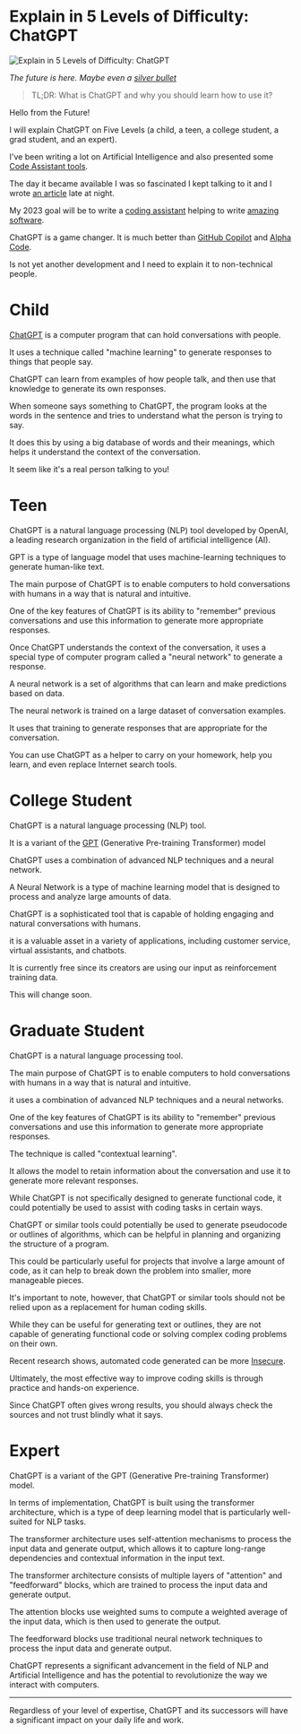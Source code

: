# Explain in 5 Levels of Difficulty: ChatGPT
            
![Explain in 5 Levels of Difficulty: ChatGPT](Explain%20in%205%20Levels%20of%20Difficulty:%20ChatGPT.png)

*The future is here. Maybe even a [silver bullet](https://github.com/mcsee/Software-Design-Articles/tree/main/Articles/Theory/No%20Silver%20Bullet/readme.md)*

> TL;DR: What is ChatGPT and why you should learn how to use it?

Hello from the Future!

I will explain ChatGPT on Five Levels (a child, a teen, a college student, a grad student, and an expert).

I've been writing a lot on Artificial Intelligence and also presented some [Code Assistant tools](https://github.com/mcsee/Software-Design-Articles/tree/main/Articles/Wordle/How%20to%20Create%20a%20Wordle%20as%20a%20Centaur/readme.md).

The day it became available I was so fascinated I kept talking to it and I wrote [an article](https://github.com/mcsee/Software-Design-Articles/tree/main/Articles/Artificial%20Intelligence/ChatGPT%20is%20Amazing.%20And%20It%20is%20FREE/readme.md) late at night.

My 2023 goal will be to write a [coding assistant](https://github.com/mcsee/Software-Design-Articles/tree/main/Articles/Artificial%20Intelligence/I%20Want%20to%20Build%20a%20Learning%20Companion%20for%20New%20Developers%20Using%20AI/readme.md) helping to write [amazing software](https://github.com/mcsee/Software-Design-Articles/tree/main/Articles/Code%20Smells/How%20to%20Find%20the%20Stinky%20parts%20of%20your%20Code/readme.md).

ChatGPT is a game changer. 
It is much better than [GitHub Copilot](https://github.com/mcsee/Software-Design-Articles/tree/main/Articles/Artificial%20Intelligence/Why%20GitHub%20Copilot%20is%20not%20a%20Threat%20to%20your%20Job/readme.md) and [Alpha Code](https://github.com/mcsee/Software-Design-Articles/tree/main/Articles/Artificial%20Intelligence/DeepMind's%20AlphaCode%20Won't%20Steal%20Your%20Job%20Either/readme.md).

Is not yet another development and I need to explain it to non-technical people.

# Child

[ChatGPT](https://chat.openai.com/chat) is a computer program that can hold conversations with people. 

It uses a technique called "machine learning" to generate responses to things that people say. 

ChatGPT can learn from examples of how people talk, and then use that knowledge to generate its own responses.

When someone says something to ChatGPT, the program looks at the words in the sentence and tries to understand what the person is trying to say. 

It does this by using a big database of words and their meanings, which helps it understand the context of the conversation.

It seem like it's a real person talking to you!

# Teen

ChatGPT is a natural language processing (NLP) tool developed by OpenAI, a leading research organization in the field of artificial intelligence (AI). 

GPT is a type of language model that uses machine-learning techniques to generate human-like text.

The main purpose of ChatGPT is to enable computers to hold conversations with humans in a way that is natural and intuitive. 

One of the key features of ChatGPT is its ability to "remember" previous conversations and use this information to generate more appropriate responses. 

Once ChatGPT understands the context of the conversation, it uses a special type of computer program called a "neural network" to generate a response. 

A neural network is a set of algorithms that can learn and make predictions based on data.

The neural network is trained on a large dataset of conversation examples. 

It uses that training to generate responses that are appropriate for the conversation.

You can use ChatGPT as a helper to carry on your homework, help you learn, and even replace Internet search tools.

# College Student

ChatGPT is a natural language processing (NLP) tool.

It is a variant of the [GPT](https://github.com/mcsee/Software-Design-Articles/tree/main/Articles/Artificial%20Intelligence/I've%20Recently%20Learned%20About%20GPT3%20-%20This%20is%20my%20Journey/readme.md) (Generative Pre-training Transformer) model

ChatGPT uses a combination of advanced NLP techniques and a neural network.

A Neural Network is a type of machine learning model that is designed to process and analyze large amounts of data.

ChatGPT is a sophisticated tool that is capable of holding engaging and natural conversations with humans. 

it is a valuable asset in a variety of applications, including customer service, virtual assistants, and chatbots. 

It is currently free since its creators are using our input as reinforcement training data.

This will change soon.

# Graduate Student

ChatGPT is a natural language processing tool. 

The main purpose of ChatGPT is to enable computers to hold conversations with humans in a way that is natural and intuitive. 

it uses a combination of advanced NLP techniques and a neural networks.

One of the key features of ChatGPT is its ability to "remember" previous conversations and use this information to generate more appropriate responses. 

The technique is called "contextual learning". 

It allows the model to retain information about the conversation and use it to generate more relevant responses.

While ChatGPT is not specifically designed to generate functional code, it could potentially be used to assist with coding tasks in certain ways. 

ChatGPT or similar tools could potentially be used to generate pseudocode or outlines of algorithms, which can be helpful in planning and organizing the structure of a program. 

This could be particularly useful for projects that involve a large amount of code, as it can help to break down the problem into smaller, more manageable pieces.

It's important to note, however, that ChatGPT or similar tools should not be relied upon as a replacement for human coding skills. 

While they can be useful for generating text or outlines, they are not capable of generating functional code or solving complex coding problems on their own. 

Recent research shows, automated code generated can be more [Insecure](https://arxiv.org/pdf/2211.03622.pdf).

Ultimately, the most effective way to improve coding skills is through practice and hands-on experience.

Since ChatGPT often gives wrong results, you should always check the sources and not trust blindly what it says.

# Expert

ChatGPT is a variant of the GPT (Generative Pre-training Transformer) model.

In terms of implementation, ChatGPT is built using the transformer architecture, which is a type of deep learning model that is particularly well-suited for NLP tasks. 

The transformer architecture uses self-attention mechanisms to process the input data and generate output, which allows it to capture long-range dependencies and contextual information in the input text.

The transformer architecture consists of multiple layers of "attention" and "feedforward" blocks, which are trained to process the input data and generate output. 

The attention blocks use weighted sums to compute a weighted average of the input data, which is then used to generate the output. 

The feedforward blocks use traditional neural network techniques to process the input data and generate output.

ChatGPT represents a significant advancement in the field of NLP and Artificial Intelligence and has the potential to revolutionize the way we interact with computers.

---

Regardless of your level of expertise, ChatGPT and its successors will have a significant impact on your daily life and work.